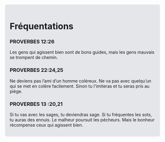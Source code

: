 <!DOCTYPE html>
<html lang="fr">
<head>
    <meta charset="UTF-8">
    <meta name="viewport" content="width=device-width, initial-scale=1.0">
    <title>Fréquentations</title>
    <style>
        body {
            background-image: url('https://auroraprize.s3.us-east-2.amazonaws.com/69d54591_tatev1200.jpg'); /* Chemin de votre image */
            background-size: full screen ; /* Ajuste la taille de l'image pour couvrir tout l'écran */
            background-repeat: repeat; /* Empêche la répétition de l'image */
            background-position: center; /* Centre l'image dans la zone */
        }
        .button {
            background-color: #45a049; /* Un peu plus foncé au survol */
            background: #e4e6ea;
            padding: 15px;
            border-radius: 5px;
            box-shadow: 0 2px 5px rgba(244, 244, 247, 0.945);
        }
    </style>
</head>
<body>
    <div class="button">
    <h1>Fréquentations</h1>
    <h3>PROVERBES 12:26</h3>
    <p>Les gens qui agissent bien sont de bons guides,
        mais les gens mauvais se trompent de chemin.</p>
    <h3>PROVERBES 22:24,25</h3>
    <p>Ne deviens pas l’ami d’un homme coléreux.
        Ne va pas avec quelqu’un qui se met en colère facilement.
       Sinon tu l'imiteras et tu seras pris au piège.</p>
    <h3>PROVERBES 13 :20,21</h3>
    <p>Si tu vas avec les sages, tu deviendras sage. Si tu fréquentes les sots, tu auras des ennuis.
        Le malheur poursuit les pécheurs. Mais le bonheur récompense ceux qui agissent bien.</p>
    </div>    
</body>
</html>
